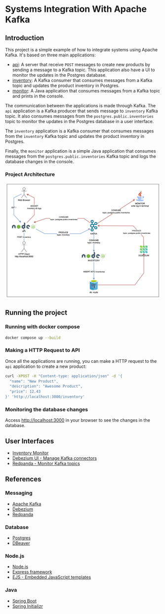 # Systems Integration With Apache Kafka

## Introduction

This project is a simple example of how to integrate systems using Apache Kafka. It's based on three main applications:

- [api](./apps/api/): A server that receive `POST` messages to create new products by sending a message to a Kafka topic. This application also have a UI to monitor the updates in the Postgres database.
- [inventory](./apps/inventory/): A Kafka consumer that consumes messages from a Kafka topic and updates the product inventory in Postgres.
- [monitor](./apps/monitor/): A Java application that consumes messages from a Kafka topic and prints in the console.

The communication between the applications is made through Kafka. The `api` application is a Kafka producer that sends message to `inventory` Kafka topic. It also consumes messages from the `postgres.public.inventories` topic to monitor the updates in the Postgres database in a user interface.

The `inventory` application is a Kafka consumer that consumes messages from the `inventory` Kafka topic and updates the product inventory in Postgres.

Finally, the `monitor` application is a simple Java application that consumes messages from the `postgres.public.inventories` Kafka topic and logs the database changes in the console.

### Project Architecture

<p align="center">
  <img src="./assets/img/systemArchitecture.png" />
</p>

## Running the project

### Running with docker compose

```bash
docker compose up --build
```

### Making a HTTP Request to API

Once all the applications are running, you can make a HTTP request to the `api` application to create a new product:

```bash
curl -XPOST -H "Content-type: application/json" -d '{
  "name": "New Product",
  "description": "Awesome Product",
  "price": 12.43
}' 'http://localhost:3000/inventory'
```

### Monitoring the database changes

Access [http://localhost:3000](http://localhost:3000) in your browser to see the changes in the database.

## User Interfaces
- [Inventory Monitor](http://localhost:3000)
- [Debezium UI - Manage Kafka connectors](http://localhost:8084)
- [Redpanda - Monitor Kafka topics](http://localhost:8081)

## References

### Messaging
- [Apache Kafka](https://kafka.apache.org/)
- [Debezium](https://debezium.io/documentation/reference/stable/connectors/postgresql.html)
- [Redpanda](https://redpanda.com/)

### Database
- [Postgres](https://www.postgresql.org/)
- [DBeaver](https://dbeaver.io/)

### Node.js
- [Node.js](https://nodejs.org/)
- [Express framework](https://expressjs.com)
- [EJS - Embedded JavaScript templates](https://ejs.co/)

### Java
- [Spring Boot](https://spring.io/projects/spring-boot)
- [Spring Initializr](https://start.spring.io/)
